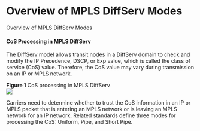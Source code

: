Overview of MPLS DiffServ Modes
===============================

Overview of MPLS DiffServ Modes

#### CoS Processing in MPLS DiffServ

The DiffServ model allows transit nodes in a DiffServ domain to check and modify the IP Precedence, DSCP, or Exp value, which is called the class of service (CoS) value. Therefore, the CoS value may vary during transmission on an IP or MPLS network.

**Figure 1** CoS processing in MPLS DiffServ  
![](figure/en-us_image_0000001214822235.png)  

Carriers need to determine whether to trust the CoS information in an IP or MPLS packet that is entering an MPLS network or is leaving an MPLS network for an IP network. Related standards define three modes for processing the CoS: Uniform, Pipe, and Short Pipe.